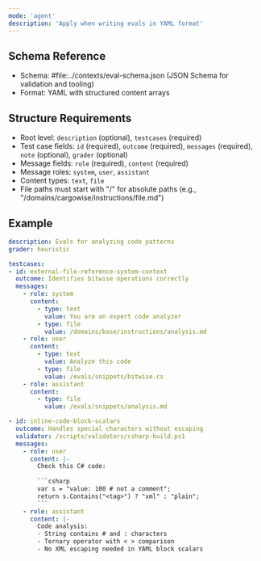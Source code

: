 ```yaml
---
mode: 'agent'
description: 'Apply when writing evals in YAML format'
---
```


## Schema Reference
- Schema: #file:../contexts/eval-schema.json (JSON Schema for validation and tooling)
- Format: YAML with structured content arrays

## Structure Requirements
- Root level: `description` (optional), `testcases` (required)
- Test case fields: `id` (required), `outcome` (required), `messages` (required), `note` (optional), `grader` (optional)
- Message fields: `role` (required), `content` (required)
- Message roles: `system`, `user`, `assistant`
- Content types: `text`, `file`
- File paths must start with "/" for absolute paths (e.g., "/domains/cargowise/instructions/file.md")

## Example
```yaml
description: Evals for analyzing code patterns
grader: heuristic

testcases:
- id: external-file-reference-system-context
  outcome: Identifies bitwise operations correctly
  messages:
    - role: system
      content:
        - type: text
          value: You are an expert code analyzer
        - type: file
          value: /domains/base/instructions/analysis.md
    - role: user
      content:
        - type: text
          value: Analyze this code
        - type: file
          value: /evals/snippets/bitwise.cs
    - role: assistant
      content:
        - type: file
          value: /evals/snippets/analysis.md

- id: inline-code-block-scalars
  outcome: Handles special characters without escaping
  validator: /scripts/validators/csharp-build.ps1
  messages:
    - role: user
      content: |-
        Check this C# code:
        
        ```csharp
        var s = "value: 100 # not a comment";
        return s.Contains("<tag>") ? "xml" : "plain";
        ```
    - role: assistant
      content: |-
        Code analysis:
        - String contains # and : characters
        - Ternary operator with < > comparison
        - No XML escaping needed in YAML block scalars
```
